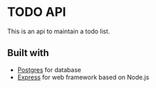 # TODO API

This is an api to maintain a todo list.

## Built with
* [Postgres](https://www.postgresql.org/) for database
* [Express](https://expressjs.com/) for web framework based on Node.js 